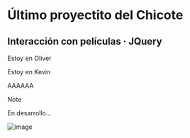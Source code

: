 # Último proyectito del Chicote
## Interacción con películas · JQuery

Estoy en Oliver

Estoy en Kevin

AAAAAA

> [!NOTE]
> En desarrollo...

![image](https://github.com/ZiwiiDev/Oliver_Kevin_UD06_Proyecto/assets/100787553/0047dc65-e36b-4834-9e6e-6a20c2e02e50)
